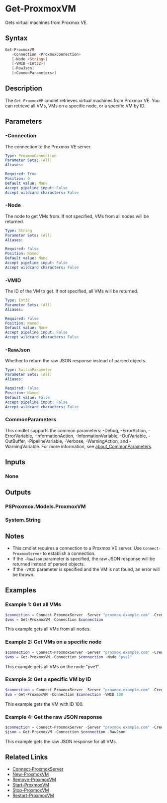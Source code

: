 # Get-ProxmoxVM

Gets virtual machines from Proxmox VE.

## Syntax

```powershell
Get-ProxmoxVM
   -Connection <ProxmoxConnection>
   [-Node <String>]
   [-VMID <Int32>]
   [-RawJson]
   [<CommonParameters>]
```

## Description

The `Get-ProxmoxVM` cmdlet retrieves virtual machines from Proxmox VE. You can retrieve all VMs, VMs on a specific node, or a specific VM by ID.

## Parameters

### -Connection

The connection to the Proxmox VE server.

```yaml
Type: ProxmoxConnection
Parameter Sets: (All)
Aliases:

Required: True
Position: 0
Default value: None
Accept pipeline input: False
Accept wildcard characters: False
```

### -Node

The node to get VMs from. If not specified, VMs from all nodes will be returned.

```yaml
Type: String
Parameter Sets: (All)
Aliases:

Required: False
Position: Named
Default value: None
Accept pipeline input: False
Accept wildcard characters: False
```

### -VMID

The ID of the VM to get. If not specified, all VMs will be returned.

```yaml
Type: Int32
Parameter Sets: (All)
Aliases:

Required: False
Position: Named
Default value: None
Accept pipeline input: False
Accept wildcard characters: False
```

### -RawJson

Whether to return the raw JSON response instead of parsed objects.

```yaml
Type: SwitchParameter
Parameter Sets: (All)
Aliases:

Required: False
Position: Named
Default value: False
Accept pipeline input: False
Accept wildcard characters: False
```

### CommonParameters

This cmdlet supports the common parameters: -Debug, -ErrorAction, -ErrorVariable, -InformationAction, -InformationVariable, -OutVariable, -OutBuffer, -PipelineVariable, -Verbose, -WarningAction, and -WarningVariable. For more information, see [about_CommonParameters](http://go.microsoft.com/fwlink/?LinkID=113216).

## Inputs

### None

## Outputs

### PSProxmox.Models.ProxmoxVM

### System.String

## Notes

- This cmdlet requires a connection to a Proxmox VE server. Use `Connect-ProxmoxServer` to establish a connection.
- If the `-RawJson` parameter is specified, the raw JSON response will be returned instead of parsed objects.
- If the `-VMID` parameter is specified and the VM is not found, an error will be thrown.

## Examples

### Example 1: Get all VMs

```powershell
$connection = Connect-ProxmoxServer -Server "proxmox.example.com" -Credential (Get-Credential)
$vms = Get-ProxmoxVM -Connection $connection
```

This example gets all VMs from all nodes.

### Example 2: Get VMs on a specific node

```powershell
$connection = Connect-ProxmoxServer -Server "proxmox.example.com" -Credential (Get-Credential)
$vms = Get-ProxmoxVM -Connection $connection -Node "pve1"
```

This example gets all VMs on the node "pve1".

### Example 3: Get a specific VM by ID

```powershell
$connection = Connect-ProxmoxServer -Server "proxmox.example.com" -Credential (Get-Credential)
$vm = Get-ProxmoxVM -Connection $connection -VMID 100
```

This example gets the VM with ID 100.

### Example 4: Get the raw JSON response

```powershell
$connection = Connect-ProxmoxServer -Server "proxmox.example.com" -Credential (Get-Credential)
$json = Get-ProxmoxVM -Connection $connection -RawJson
```

This example gets the raw JSON response for all VMs.

## Related Links

- [Connect-ProxmoxServer](Connect-ProxmoxServer.md)
- [New-ProxmoxVM](New-ProxmoxVM.md)
- [Remove-ProxmoxVM](Remove-ProxmoxVM.md)
- [Start-ProxmoxVM](Start-ProxmoxVM.md)
- [Stop-ProxmoxVM](Stop-ProxmoxVM.md)
- [Restart-ProxmoxVM](Restart-ProxmoxVM.md)
